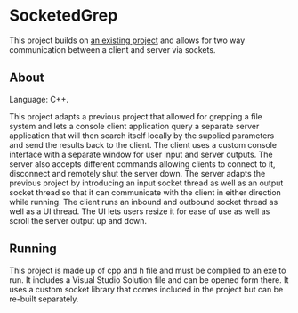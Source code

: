 # SocketedGrep

This project builds on [an existing project](https://github.com/ArtomD/PersonalProjects/tree/master/MultithreadGrep) and allows for two way communication between a client and server via sockets.

## About

Language: C++.

This project adapts a previous project that allowed for grepping a file system and lets a console client application query a separate server application that will then search itself locally by the supplied parameters and send the results back to the client. The client uses a custom console interface with a separate window for user input and server outputs. The server also accepts different commands allowing clients to connect to it, disconnect and remotely shut the server down.
The server adapts the previous project by introducing an input socket thread as well as an output socket thread so that it can communicate with the client in either direction while running.
The client runs an inbound and outbound socket thread as well as a UI thread. The UI lets users resize it for ease of use as well as scroll the server output up and down.


## Running

This project is made up of cpp and h file and must be complied to an exe to run. It includes a Visual Studio Solution file and can be opened form there. It uses a custom socket library that comes included in the project but can be re-built separately.
